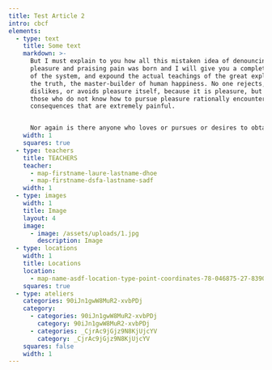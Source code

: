 ```yaml
---
title: Test Article 2
intro: cbcf
elements:
  - type: text
    title: Some text
    markdown: >-
      But I must explain to you how all this mistaken idea of denouncing
      pleasure and praising pain was born and I will give you a complete account
      of the system, and expound the actual teachings of the great explorer of
      the truth, the master-builder of human happiness. No one rejects,
      dislikes, or avoids pleasure itself, because it is pleasure, but because
      those who do not know how to pursue pleasure rationally encounter
      consequences that are extremely painful.


      Nor again is there anyone who loves or pursues or desires to obtain pain of itself, because it is pain, but because occasionally circumstances occur in which toil and pain can procure him some great pleasure. To take a trivial example, which of us ever undertakes laborious physical exercise, except to obtain some advantage from it? But who has any right to find fault with a man who chooses to enjoy a pleasure that has no annoying consequences, or one who avoids a pain that produces no resultant pleasure?
    width: 1
    squares: true
  - type: teachers
    title: TEACHERS
    teacher:
      - map-firstname-laure-lastname-dhoe
      - map-firstname-dsfa-lastname-sadf
    width: 1
  - type: images
    width: 1
    title: Image
    layout: 4
    image:
      - image: /assets/uploads/1.jpg
        description: Image
  - type: locations
    width: 1
    title: Locations
    location:
      - map-name-asdf-location-type-point-coordinates-78-046875-27-8390761
    squares: true
  - type: ateliers
    categories: 90iJn1gwW8MuR2-xvbPDj
    category:
      - categories: 90iJn1gwW8MuR2-xvbPDj
        category: 90iJn1gwW8MuR2-xvbPDj
      - categories: _CjrAc9jGjz9N8KjUjcYV
        category: _CjrAc9jGjz9N8KjUjcYV
    squares: false
    width: 1
---
```

